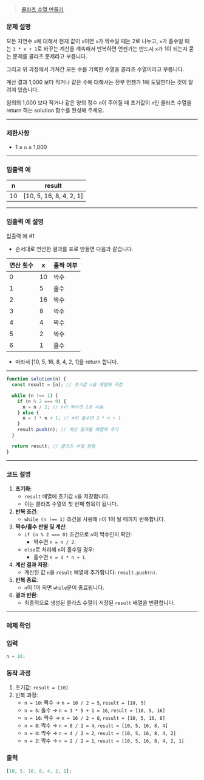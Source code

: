 > [콜라츠 수열 만들기](https://school.programmers.co.kr/learn/courses/30/lessons/181919)

### **문제 설명**

모든 자연수 `x`에 대해서 현재 값이 `x`이면 `x`가 짝수일 때는 2로 나누고, `x`가 홀수일 때는 `3 * x + 1`로 바꾸는 계산을 계속해서 반복하면 언젠가는 반드시 `x`가 1이 되는지 묻는 문제를 콜라츠 문제라고 부릅니다.

그리고 위 과정에서 거쳐간 모든 수를 기록한 수열을 콜라츠 수열이라고 부릅니다.

계산 결과 1,000 보다 작거나 같은 수에 대해서는 전부 언젠가 1에 도달한다는 것이 알려져 있습니다.

임의의 1,000 보다 작거나 같은 양의 정수 `n`이 주어질 때 초기값이 `n`인 콜라츠 수열을 return 하는 solution 함수를 완성해 주세요.

---

### 제한사항

- 1 ≤ `n` ≤ 1,000

---

### 입출력 예

| n   | result                  |
| --- | ----------------------- |
| 10  | [10, 5, 16, 8, 4, 2, 1] |

---

### 입출력 예 설명

입출력 예 #1

- 순서대로 연산한 결과를 표로 만들면 다음과 같습니다.

| 연산 횟수 | x   | 홀짝 여부 |
| --------- | --- | --------- |
| 0         | 10  | 짝수      |
| 1         | 5   | 홀수      |
| 2         | 16  | 짝수      |
| 3         | 8   | 짝수      |
| 4         | 4   | 짝수      |
| 5         | 2   | 짝수      |
| 6         | 1   | 홀수      |

- 따라서 [10, 5, 16, 8, 4, 2, 1]을 return 합니다.

---

```jsx
function solution(n) {
  const result = [n]; // 초기값 n을 배열에 저장

  while (n !== 1) {
    if (n % 2 === 0) {
      n = n / 2; // n이 짝수면 2로 나눔
    } else {
      n = 3 * n + 1; // n이 홀수면 3 * n + 1
    }
    result.push(n); // 계산 결과를 배열에 추가
  }

  return result; // 콜라츠 수열 반환
}
```

---

### 코드 설명

1. **초기화**:
   - `result` 배열에 초기값 `n`을 저장합니다.
   - 이는 콜라츠 수열의 첫 번째 항목이 됩니다.
2. **반복 조건**:
   - `while (n !== 1)` 조건을 사용해 `n`이 1이 될 때까지 반복합니다.
3. **짝수/홀수 판별 및 계산**:
   - `if (n % 2 === 0)` 조건으로 `n`이 짝수인지 확인:
     - 짝수면 `n = n / 2`.
   - `else`로 처리해 `n`이 홀수일 경우:
     - 홀수면 `n = 3 * n + 1`.
4. **계산 결과 저장**:
   - 계산된 값 `n`을 `result` 배열에 추가합니다: `result.push(n)`.
5. **반복 종료**:
   - `n`이 1이 되면 `while`문이 종료됩니다.
6. **결과 반환**:
   - 최종적으로 생성된 콜라츠 수열이 저장된 `result` 배열을 반환합니다.

---

### 예제 확인

### 입력

```jsx
n = 10;
```

### 동작 과정

1. 초기값: `result = [10]`
2. 반복 과정:
   - `n = 10`: 짝수 → `n = 10 / 2 = 5`, `result = [10, 5]`
   - `n = 5`: 홀수 → `n = 3 * 5 + 1 = 16`, `result = [10, 5, 16]`
   - `n = 16`: 짝수 → `n = 16 / 2 = 8`, `result = [10, 5, 16, 8]`
   - `n = 8`: 짝수 → `n = 8 / 2 = 4`, `result = [10, 5, 16, 8, 4]`
   - `n = 4`: 짝수 → `n = 4 / 2 = 2`, `result = [10, 5, 16, 8, 4, 2]`
   - `n = 2`: 짝수 → `n = 2 / 2 = 1`, `result = [10, 5, 16, 8, 4, 2, 1]`

### 출력

```jsx
[10, 5, 16, 8, 4, 2, 1];
```
